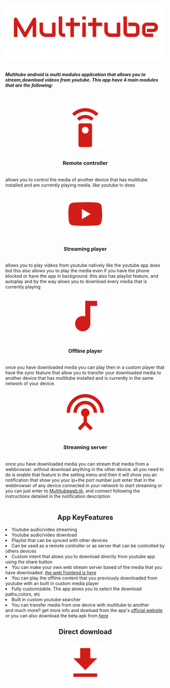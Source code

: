 <h6 align="center"><img src="https://raw.githubusercontent.com/Gr3gorywolf/Multitube.android/master/App1/Resources/drawable/logo.png"><h6>
<h5>Multitube android is multi modules application that allows you to stream,download videos from youtube. This app have 4 main modules that are the following:<h5> 
<br><h6 align="center"><img color="black" src="https://raw.githubusercontent.com/Gr3gorywolf/Multitube.android/master/docs/img/remote.png"></h6>
<h3 align="center">Remote controller</h3> <br>
allows you to control the media of another device that has multitube installed and are currently playing media. like youtube tv does 
<br><h6 align="center"><img color="black" src="https://raw.githubusercontent.com/Gr3gorywolf/Multitube.android/master/docs/img/youtube.png"></h6>
<h3 align="center">Streaming player</h3> <br>
allows you to play videos from youtube natively like the youtube app does but this also allows you to play the media even if you have the phone blocked or have the app in background. this also has playlist feature, and autoplay and by the way alows you to download every media that is currently playing
<br><h6 align="center"><img color="black" src="https://raw.githubusercontent.com/Gr3gorywolf/Multitube.android/master/docs/img/musicnote.png"></h6>
<h3 align="center">Offline player</h3> <br>
once you have downloaded media you can play then in a custom player that have the sync feature that allow you to transfer your downloaded media to another device that has multitube installed and is currently 
in the same network of your device.
<br><h6 align="center"><img color="black" src="https://raw.githubusercontent.com/Gr3gorywolf/Multitube.android/master/docs/img/videoinputantenna.png"></h6>
<h3 align="center">Streaming server</h3> <br>
once you have downloaded media you can stream that media from a webbrowser. without download anything in the other device. all you need to do is enable that feature in the setting menu and then it will show you an notification that show you your ip+the port number just enter that in the webbrowser of any device connected in your network to start streaming or you can just enter to <a href="multitubeweb.tk">Multitubeweb.tk</a>, and connect following the instructions detailed in the notification description
<br>
<br>
<h2 align="center">App KeyFeatures</h2>
<li>Youtube audio/video streaming</li>
<li>Youtube audio/video download</li>
<li>Playlist that can be synced with other devices</li>
<li>Can be used as a remote controller or as server that can be controlled by others devices</li>
<li>Custom intent that alows you to download directly from youtube app using the share button</li>
<li>You can make your own web stream server based of the media that you have downloaded. <a href='https://github.com/Gr3gorywolf/Multitubeweb'>the web frontend is here</a></li>
<li>You can play the offline content that you previously downloaded from youtube with an built in custom media player</li>
<li>Fully customizable. The app alows you to select the download paths,colors, etc</li>
<li>Built in custom youtube searcher</li>
<li>You can transfer media from one device with multitube to another</li>
</ul>
and much more!! get more info and dowload from the app's <a href='https://gr3gorywolf.github.io/multitubepage.github.io/'>official website</a>
   or you can also download the beta apk from <a href='https://gr3gorywolf.github.io/getromdownload/youtubepc.html'> here</a>
<br><h2 align="center">Direct download</h2>   
  <h3 align="center"> <a href='https://gr3gorywolf.github.io/getromdownload/youtubepc.html' > <img src="https://raw.githubusercontent.com/Gr3gorywolf/Multitube.android/master/docs/img/download.png" /></a></h3>

